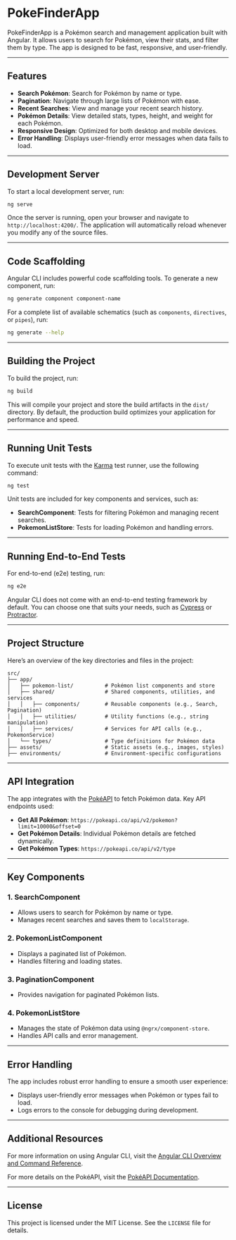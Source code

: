 # PokeFinderApp

PokeFinderApp is a Pokémon search and management application built with Angular. It allows users to search for Pokémon, view their stats, and filter them by type. The app is designed to be fast, responsive, and user-friendly.

---

## Features

- **Search Pokémon**: Search for Pokémon by name or type.
- **Pagination**: Navigate through large lists of Pokémon with ease.
- **Recent Searches**: View and manage your recent search history.
- **Pokémon Details**: View detailed stats, types, height, and weight for each Pokémon.
- **Responsive Design**: Optimized for both desktop and mobile devices.
- **Error Handling**: Displays user-friendly error messages when data fails to load.

---

## Development Server

To start a local development server, run:

```bash
ng serve
```

Once the server is running, open your browser and navigate to `http://localhost:4200/`. The application will automatically reload whenever you modify any of the source files.

---

## Code Scaffolding

Angular CLI includes powerful code scaffolding tools. To generate a new component, run:

```bash
ng generate component component-name
```

For a complete list of available schematics (such as `components`, `directives`, or `pipes`), run:

```bash
ng generate --help
```

---

## Building the Project

To build the project, run:

```bash
ng build
```

This will compile your project and store the build artifacts in the `dist/` directory. By default, the production build optimizes your application for performance and speed.

---

## Running Unit Tests

To execute unit tests with the [Karma](https://karma-runner.github.io) test runner, use the following command:

```bash
ng test
```

Unit tests are included for key components and services, such as:

- **SearchComponent**: Tests for filtering Pokémon and managing recent searches.
- **PokemonListStore**: Tests for loading Pokémon and handling errors.

---

## Running End-to-End Tests

For end-to-end (e2e) testing, run:

```bash
ng e2e
```

Angular CLI does not come with an end-to-end testing framework by default. You can choose one that suits your needs, such as [Cypress](https://www.cypress.io/) or [Protractor](https://www.protractortest.org/).

---

## Project Structure

Here’s an overview of the key directories and files in the project:

```
src/
├── app/
│   ├── pokemon-list/          # Pokémon list components and store
│   ├── shared/                # Shared components, utilities, and services
│   │   ├── components/        # Reusable components (e.g., Search, Pagination)
│   │   ├── utilities/         # Utility functions (e.g., string manipulation)
│   │   ├── services/          # Services for API calls (e.g., PokemonService)
│   └── types/                 # Type definitions for Pokémon data
├── assets/                    # Static assets (e.g., images, styles)
├── environments/              # Environment-specific configurations
```

---

## API Integration

The app integrates with the [PokéAPI](https://pokeapi.co/) to fetch Pokémon data. Key API endpoints used:

- **Get All Pokémon**: `https://pokeapi.co/api/v2/pokemon?limit=10000&offset=0`
- **Get Pokémon Details**: Individual Pokémon details are fetched dynamically.
- **Get Pokémon Types**: `https://pokeapi.co/api/v2/type`

---

## Key Components

### 1. **SearchComponent**

- Allows users to search for Pokémon by name or type.
- Manages recent searches and saves them to `localStorage`.

### 2. **PokemonListComponent**

- Displays a paginated list of Pokémon.
- Handles filtering and loading states.

### 3. **PaginationComponent**

- Provides navigation for paginated Pokémon lists.

### 4. **PokemonListStore**

- Manages the state of Pokémon data using `@ngrx/component-store`.
- Handles API calls and error management.

---

## Error Handling

The app includes robust error handling to ensure a smooth user experience:

- Displays user-friendly error messages when Pokémon or types fail to load.
- Logs errors to the console for debugging during development.

---

## Additional Resources

For more information on using Angular CLI, visit the [Angular CLI Overview and Command Reference](https://angular.dev/tools/cli).

For more details on the PokéAPI, visit the [PokéAPI Documentation](https://pokeapi.co/docs/v2).

---

## License

This project is licensed under the MIT License. See the `LICENSE` file for details.
